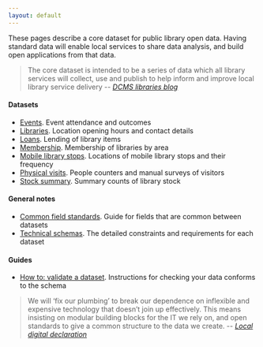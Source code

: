 ```yaml
---
layout: default
---
```


These pages describe a core dataset for public library open data. Having standard data will enable local services to share data analysis, and build open applications from that data.

> The core dataset is intended to be a series of data which all library services will collect, use and publish to help inform and improve local library service delivery
> -- <cite>[DCMS libraries blog](https://dcmslibraries.blog.gov.uk/2019/09/06/libraries-and-open-data/)</cite>

#### Datasets

- [Events](./events). Event attendance and outcomes
- [Libraries](./libraries). Location opening hours and contact details
- [Loans](./loans). Lending of library items
- [Membership](./membership). Membership of libraries by area
- [Mobile library stops](./mobile-library-stops). Locations of mobile library stops and their frequency
- [Physical visits](./physical-visits). People counters and manual surveys of visitors
- [Stock summary](./stock-summary). Summary counts of library stock

#### General notes

- [Common field standards](./common-fields). Guide for fields that are common between datasets
- [Technical schemas](./technical-schemas). The detailed constraints and requirements for each dataset

#### Guides

- [How to: validate a dataset](./how-to-validate-a-dataset). Instructions for checking your data conforms to the schema

> We will ‘fix our plumbing’ to break our dependence on inflexible and expensive technology that doesn’t join up effectively. This means insisting on modular building blocks for the IT we rely on, and open standards to give a common structure to the data we create.
> -- <cite>[Local digital declaration](https://localdigital.gov.uk/declaration/)</cite>
